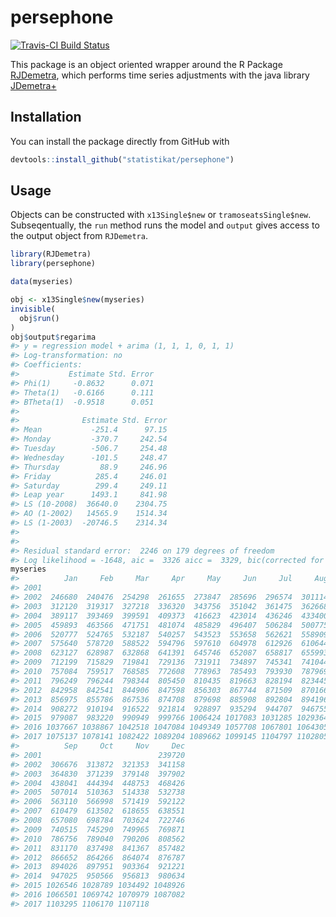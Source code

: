 
<!-- README.md is generated from README.Rmd. Please edit that file -->

# persephone

[![Travis-CI Build
Status](https://travis-ci.org/statistikat/persephone.svg?branch=master)](https://travis-ci.org/statistikat/persephone)

This package is an object oriented wrapper around the R Package
[RJDemetra](https://github.com/nbbrd/rjdemetra), which performs time
series adjustments with the java library
[JDemetra+](https://github.com/jdemetra)

## Installation

You can install the package directly from GitHub with

``` r
devtools::install_github("statistikat/persephone")
```

## Usage

Objects can be constructed with `x13Single$new` or
`tramoseatsSingle$new`. Subseqentually, the `run` method runs the model
and `output` gives access to the output object from `RJDemetra`.

``` r
library(RJDemetra)
library(persephone)

data(myseries)

obj <- x13Single$new(myseries)
invisible(
  obj$run()
)
obj$output$regarima
#> y = regression model + arima (1, 1, 1, 0, 1, 1)
#> Log-transformation: no
#> Coefficients:
#>           Estimate Std. Error
#> Phi(1)     -0.8632      0.071
#> Theta(1)   -0.6166      0.111
#> BTheta(1)  -0.9518      0.051
#> 
#>              Estimate Std. Error
#> Mean           -251.4      97.15
#> Monday         -370.7     242.54
#> Tuesday        -506.7     254.48
#> Wednesday      -101.5     248.47
#> Thursday         88.9     246.96
#> Friday          285.4     246.01
#> Saturday        299.4     249.11
#> Leap year      1493.1     841.98
#> LS (10-2008)  36640.0    2304.75
#> AO (1-2002)   14565.9    1514.34
#> LS (1-2003)  -20746.5    2314.34
#> 
#> 
#> Residual standard error:  2246 on 179 degrees of freedom
#> Log likelihood = -1648, aic =  3326 aicc =  3329, bic(corrected for length) = 15.84
myseries
#>          Jan     Feb     Mar     Apr     May     Jun     Jul     Aug
#> 2001                                                                
#> 2002  246680  240476  254298  261655  273847  285696  296574  301114
#> 2003  312120  319317  327218  336320  343756  351042  361475  362668
#> 2004  389117  393469  399591  409373  416623  423014  436246  433400
#> 2005  459893  463566  471751  481074  485829  496407  506284  500775
#> 2006  520777  524765  532187  540257  543523  553658  562621  558909
#> 2007  575640  578720  588522  594796  597610  604978  612926  610644
#> 2008  623127  628987  632868  641391  645746  652087  658817  655993
#> 2009  712199  715829  719841  729136  731911  734897  745341  741044
#> 2010  757084  759517  768585  772608  778963  785493  793930  787969
#> 2011  796249  796244  798344  805450  810435  819663  828194  823445
#> 2012  842958  842541  844906  847598  856303  867744  871509  870166
#> 2013  856975  855786  867536  874708  879698  885908  892804  894196
#> 2014  908272  910194  916522  921814  928897  935294  944707  946755
#> 2015  979087  983220  990949  999766 1006424 1017083 1031285 1029364
#> 2016 1037667 1038867 1042518 1047084 1049349 1057708 1067801 1064305
#> 2017 1075137 1078141 1082422 1089204 1089662 1099145 1104797 1102805
#>          Sep     Oct     Nov     Dec
#> 2001                          239720
#> 2002  306676  313872  321353  341158
#> 2003  364830  371239  379148  397902
#> 2004  438041  444394  448753  468426
#> 2005  507014  510363  514338  532738
#> 2006  563110  566998  571419  592122
#> 2007  610479  613502  618655  638551
#> 2008  657080  698784  703624  722746
#> 2009  740515  745290  749965  769871
#> 2010  786756  789040  790206  808562
#> 2011  831170  837498  841367  857482
#> 2012  866652  864266  864074  876787
#> 2013  894026  897951  903364  921221
#> 2014  947025  950566  956813  980634
#> 2015 1026546 1028789 1034492 1048926
#> 2016 1066501 1069742 1070979 1087082
#> 2017 1103295 1106170 1107118
```
